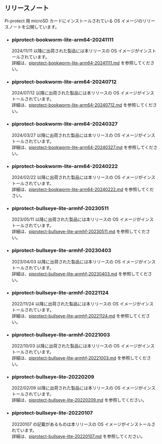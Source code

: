 ## リリースノート
Pi-protect 用 microSD カードにインストールされている OS イメージのリリースノートを公開しています。

* ### piprotect-bookworm-lite-arm64-20241111
  2024/11/11  以降に出荷された製品には本リリースの OS イメージがインストールされています。  
  詳細は、[piprotect-bookworm-lite-arm64-20241111.md](./piprotect-bookworm-lite-arm64-20241111.md) を参照してください。

* ### piprotect-bookworm-lite-arm64-20240712
  2024/07/12  以降に出荷された製品には本リリースの OS イメージがインストールされています。  
  詳細は、[piprotect-bookworm-lite-arm64-20240712.md](./piprotect-bookworm-lite-arm64-20240712.md) を参照してください。

* ### piprotect-bookworm-lite-arm64-20240327
  2024/03/27  以降に出荷された製品には本リリースの OS イメージがインストールされています。  
  詳細は、[piprotect-bookworm-lite-arm64-20240327.md](./piprotect-bookworm-lite-arm64-20240327.md) を参照してください。

* ### piprotect-bookworm-lite-arm64-20240222
  2024/02/22  以降に出荷された製品には本リリースの OS イメージがインストールされています。  
  詳細は、[piprotect-bookworm-lite-arm64-20240222.md](./piprotect-bookworm-lite-arm64-20240222.md) を参照してください。

* ### piprotect-bullseye-lite-armhf-20230511
  2023/05/11  以降に出荷された製品には本リリースの OS イメージがインストールされています。  
  詳細は、[piprotect-bullseye-lite-armhf-20230511.md](./piprotect-bullseye-lite-armhf-20230511.md) を参照してください。

* ### piprotect-bullseye-lite-armhf-20230403
  2023/04/03  以降に出荷された製品には本リリースの OS イメージがインストールされています。  
  詳細は、[piprotect-bullseye-lite-armhf-20230403.md](./piprotect-bullseye-lite-armhf-20230403.md) を参照してください。

* ### piprotect-bullseye-lite-armhf-20221124
  2022/11/24  以降に出荷された製品には本リリースの OS イメージがインストールされています。  
  詳細は、[piprotect-bullseye-lite-armhf-20221124.md](./piprotect-bullseye-lite-armhf-20221124.md) を参照してください。

* ### piprotect-bullseye-lite-armhf-20221003
  2022/10/03  以降に出荷された製品には本リリースの OS イメージがインストールされています。  
  詳細は、[piprotect-bullseye-lite-armhf-20221003.md](./piprotect-bullseye-lite-armhf-20221003.md) を参照してください。

* ### piprotect-bullseye-lite-20220209
  2022/02/09  以降に出荷された製品には本リリースの OS イメージがインストールされています。  
  詳細は、[piprotect-bullseye-lite-20220209.md](./piprotect-bullseye-lite-20220209.md) を参照してください。

* ### piprotect-bullseye-lite-20220107
  20220107 の記載があるものは本リリースの OS イメージがインストールされています。  
  詳細は、[piprotect-bullseye-lite-20220107.md](./piprotect-bullseye-lite-20220107.md) を参照してください。
